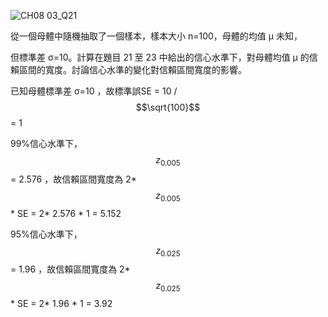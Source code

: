 ![CH08 03_Q21](https://github.com/user-attachments/assets/1f7600a6-61b2-4303-8fa9-705f6ce20578)

從一個母體中隨機抽取了一個樣本，樣本大小 n=100，母體的均值 μ 未知，

但標準差 σ=10。計算在題目 21 至 23 中給出的信心水準下，對母體均值 μ 的信賴區間的寬度。討論信心水準的變化對信賴區間寬度的影響。

已知母體標準差 σ=10 ，故標準誤SE = 10 / $$\sqrt{100}$$ = 1

99%信心水準下， $$z_{0.005}$$ = 2.576 ，故信賴區間寬度為 2* $$z_{0.005}$$ * SE = 2* 2.576 * 1 = 5.152

95%信心水準下， $$z_{0.025}$$ = 1.96 ，故信賴區間寬度為 2* $$z_{0.025}$$ * SE = 2* 1.96 * 1 = 3.92
